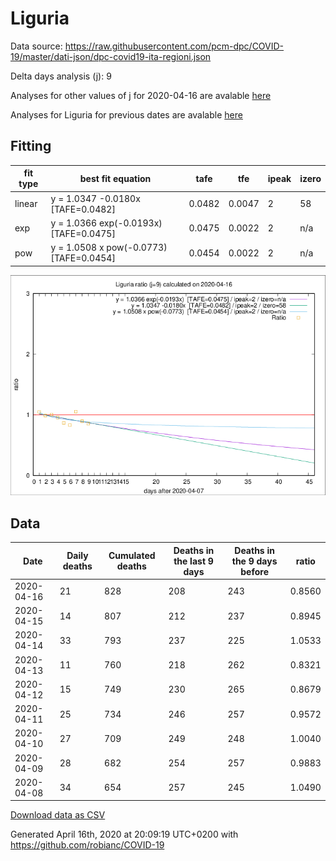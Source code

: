 # Liguria

Data source: https://raw.githubusercontent.com/pcm-dpc/COVID-19/master/dati-json/dpc-covid19-ita-regioni.json

Delta days analysis (j): 9

Analyses for other values of j for 2020-04-16 are avalable [here](../2020-04-16/README.md)

Analyses for Liguria for previous dates are avalable [here](../README.md)

## Fitting 
|fit type|best fit equation|tafe|tfe|ipeak|izero|
|-------|-----|--------|------|---|---|
|linear|y = 1.0347 -0.0180x  [TAFE=0.0482]|0.0482|0.0047|2|58|
|exp|y = 1.0366 exp(-0.0193x)  [TAFE=0.0475]|0.0475|0.0022|2|n/a|
|pow|y = 1.0508 x pow(-0.0773)  [TAFE=0.0454]|0.0454|0.0022|2|n/a|

![Plot](COVID-19_liguria_j9_2020-04-16.png)

## Data
|Date|Daily deaths|Cumulated deaths|Deaths in the last 9 days|Deaths in the 9 days before|ratio|
|----|----------|-----------|-------|--------------------|-----|
|2020-04-16|21|828|208|243|0.8560|
|2020-04-15|14|807|212|237|0.8945|
|2020-04-14|33|793|237|225|1.0533|
|2020-04-13|11|760|218|262|0.8321|
|2020-04-12|15|749|230|265|0.8679|
|2020-04-11|25|734|246|257|0.9572|
|2020-04-10|27|709|249|248|1.0040|
|2020-04-09|28|682|254|257|0.9883|
|2020-04-08|34|654|257|245|1.0490|

[Download data as CSV](COVID-19_liguria_j9_2020-04-16.csv)

Generated April 16th, 2020 at 20:09:19 UTC+0200 with https://github.com/robianc/COVID-19
